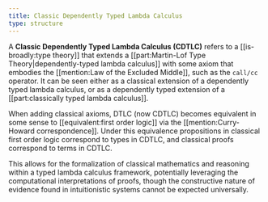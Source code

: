```yaml
---
title: Classic Dependently Typed Lambda Calculus
type: structure
---
```


A **Classic Dependently Typed Lambda Calculus (CDTLC)** refers to a [[is-broadly:type theory]] that extends a [[part:Martin-Lof Type Theory|dependently-typed lambda calculus]] with some axiom that embodies the [[mention:Law of the Excluded Middle]], such as the `call/cc` operator. It can be seen either as a classical extension of a dependently typed lambda calculus, or as a dependently typed extension of a [[part:classically typed lambda calculus]].

When adding classical axioms, DTLC (now CDTLC) becomes equivalent in some sense to [[equivalent:first order logic]] via the [[mention:Curry-Howard correspondence]]. Under this equivalence propositions in classical first order logic correspond to types in CDTLC, and classical proofs correspond to terms in CDTLC.

This allows for the formalization of classical mathematics and reasoning within a typed lambda calculus framework, potentially leveraging the computational interpretations of proofs, though the constructive nature of evidence found in intuitionistic systems cannot be expected universally.
